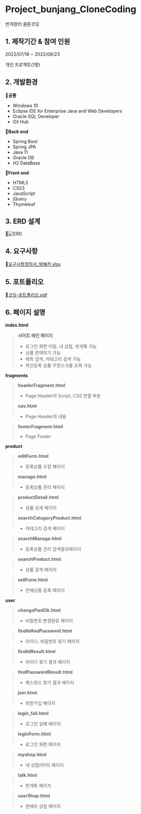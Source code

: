 # Project_bunjang_CloneCoding

번개장터 클론코딩

## 1. 제작기간 & 참여 인원

2022/07/18 ~ 2022/08/23

개인 프로젝트(1명)

## 2. 개발환경

🔅**공통**

- Windows 10
- Eclipse IDE for Enterprise Java and Web Developers
- Oracle SQL Developer
- Git Hub

🔅**Back end**

- Spring Boot
- Spring JPA
- Java 11
- Oracle DB
- H2 DataBase

🔅**Front end**

- HTML5
- CSS3
- JavaScript
- jQuery
- Thymeleaf

## 3. ERD 설계<br/>
🔗![ERD](https://user-images.githubusercontent.com/105237699/189926185-8956fb96-a945-4ab5-baa2-d70013930241.JPG)<br/>

## 4. 요구사항<br/>
🔗[요구사항정의서_박혜찬.xlsx](https://github.com/epales/Project_CloneCode/files/9604377/_.xlsx)
<br/>
## 5. 포트폴리오<br/>
🔗[코딩-포트폴리오.pdf](https://github.com/epales/Project_CloneCode/files/9605242/-._.-._.pdf)
<br/>

## 6. 페이지 설명<br/>
**index.html**<br/>
> **사이트 메인 페이지**<br/>
> - 로그인 화면 이동, 내 상점, 번개톡 가능<br/>
> - 상품 판매하기 가능<br/>
> - 제목 검색, 카테고리 검색 가능<br/>
> - 최신등록 상품 무한스크롤 조회 가능<br/>

**fragments**<br/>
> **headerFragment.html**<br/>
> - Page Header의 Script, CSS 연결 부분<br/>

> **nav.html**<br/>
> - Page Header의 내용<br/>

> **footerFragment.html**<br/>
> - Page Footer<br/>

**product**<br/>
>**editForm.html**<br/>
> - 등록상품 수정 페이지<br/>

>**manage.html**<br/>
> - 등록상품 관리 페이지<br/>

>**productDetail.html**<br/>
> - 상품 상세 페이지<br/>

>**searchCategoryProduct.html**<br/>
> - 카테고리 검색 페이지<br/>

>**searchManage.html**<br/>
> - 등록상품 관리 검색결과페이지<br/>

>**searchProduct.html**<br/>
> - 상품 검색 페이지<br/>

>**sellForm.html**<br/>
> - 판매상품 등록 페이지<br/>

**user**<br/>

>**changePwdOk.html**<br/>
> - 비밀변호 변경완료 페이지<br/>

>**findIdAndPassword.html**<br/>
> - 아이디, 비밀번호 찾기 페이지<br/>

>**findIdResult.html**<br/>
> - 아이디 찾기 결과 페이지<br/>

>**findPasswordResult.html**<br/>
> - 패스워드 찾기 결과 페이지<br/>

>**join.html**<br/>
> - 회원가입 페이지<br/>

>**login_fail.html**<br/>
> - 로그인 실패 페이지<br/>

>**loginForm.html**<br/>
> - 로그인 화면 페이지<br/>

>**myshop.html**<br/>
> - 내 상점(마이) 페이지<br/>

>**talk.html**<br/>
> - 번개톡 페이지<br/>

>**userShop.html**<br/>
> - 판매자 상점 페이지<br/>
